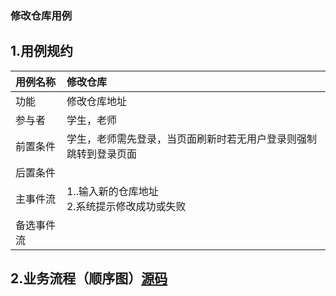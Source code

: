 ### 修改仓库用例
## 1.用例规约
|用例名称|修改仓库|  
|:-|:-|  
|功能|修改仓库地址|  
|参与者|学生，老师|  
|前置条件|学生，老师需先登录，当页面刷新时若无用户登录则强制跳转到登录页面|  
|后置条件||
|主事件流|1..输入新的仓库地址<br>2.系统提示修改成功或失败|  
|备选事件流||

## 2.业务流程（顺序图）<a href="../src/sequence/sequence修改仓库.puml">源码</a>